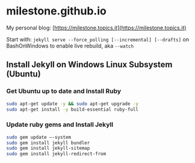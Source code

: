 # milestone.github.io

My personal blog: [https://milestone.topics.it](https://milestone.topics.it)

Start with:  `jekyll serve --force_polling [--incremental] [--drafts]` on BashOnWindows to enable live rebuild, aka `--watch`

## Install Jekyll on Windows Linux Subsystem (Ubuntu)

### Get Ubuntu up to date and Install Ruby

```bash
sudo apt-get update -y && sudo apt-get upgrade -y
sudo apt-get install -y build-essential ruby-full
```

### Update ruby gems and Install Jekyll

```bash
sudo gem update –-system
sudo gem install jekyll bundler
sudo gem install jekyll-sitemap
sudo gem install jekyll-redirect-from
```
